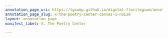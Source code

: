 ```yaml
---
annotation_page_uri: https://lgsump.github.io/digital-florilegium/annotations/x-the-poetry-center-canvas-1-noise.json
annotation_page_slug: x-the-poetry-center-canvas-1-noise
layout: annotation_page
manifest_label: X. The Poetry Center

---
```

